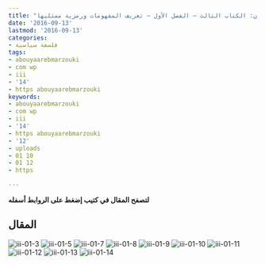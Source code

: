 ```yaml
---
title: "نسق المفهومات الثورية للسنة – مؤتمر الشيشان: الكتاب الثالث – الفصل الأول – تعريف المفهومات ورمزية ممثليها"
date: '2016-09-13'
lastmod: '2016-09-13'
categories:
- فلسفة سياسية
tags:
- abouyaarebmarzouki
- com wp
- iii
- '14'
- https abouyaarebmarzouki
keywords:
- abouyaarebmarzouki
- com wp
- iii
- '14'
- https abouyaarebmarzouki
- '12'
- uploads
- 01 10
- 01 12
- https

---
```

**لتصفح المقال في كتيب إضغط على الروابط أسفله**

## المقال

![iii-01-3](https://abouyaarebmarzouki.wordpress.com/wp-content/uploads/2016/09/iii-01-3.png?w=648) ![iii-01-5](https://abouyaarebmarzouki.wordpress.com/wp-content/uploads/2016/09/iii-01-5.png?w=648) ![iii-01-7](https://abouyaarebmarzouki.wordpress.com/wp-content/uploads/2016/09/iii-01-7.png?w=648) ![iii-01-8](https://abouyaarebmarzouki.wordpress.com/wp-content/uploads/2016/09/iii-01-8.png?w=648) ![iii-01-9](https://abouyaarebmarzouki.wordpress.com/wp-content/uploads/2016/09/iii-01-9.png?w=648) ![iii-01-10](https://abouyaarebmarzouki.wordpress.com/wp-content/uploads/2016/09/iii-01-10.png?w=648) ![iii-01-11](https://abouyaarebmarzouki.wordpress.com/wp-content/uploads/2016/09/iii-01-11.png?w=648) ![iii-01-12](https://abouyaarebmarzouki.wordpress.com/wp-content/uploads/2016/09/iii-01-12.png?w=648) ![iii-01-13](https://abouyaarebmarzouki.wordpress.com/wp-content/uploads/2016/09/iii-01-13.png?w=648) ![iii-01-14](https://abouyaarebmarzouki.wordpress.com/wp-content/uploads/2016/09/iii-01-14.png?w=648)

###